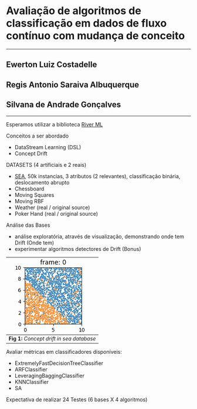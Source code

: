 # Avaliação de algoritmos de classificação em dados de fluxo contínuo com mudança de conceito
---
## Ewerton Luiz Costadelle
## Regis Antonio Saraiva Albuquerque
## Silvana de Andrade Gonçalves
---

Esperamos utilizar a biblioteca [River ML](https://riverml.xyz/0.16.0/introduction/getting-started/concept-drift-detection/#impact-of-drift-on-learning)


Conceitos a ser abordado
- DataStream Learning (DSL)
- Concept Drift

DATASETS (4 artificiais e 2 reais)
- [SEA](./artificial/sea), 50k instancias, 3 atributos (2 relevantes), classificação binária, deslocamento abrupto
- Chessboard
- Moving Squares
- Moving RBF
- Weather (real / original source)
- Poker Hand (real / original source)

Análise das Bases
- análise exploratória, através de visualização, demonstrando onde tem Drift (Onde tem)
- experimentar algoritmos detectores de Drift (Bonus)

| ![sea_drift.gif](images/sea_drift.gif) | 
|:--:| 
| **Fig 1:** *Concept drift in sea database* |



Avaliar métricas em classificadores disponíveis: 
- ExtremelyFastDecisionTreeClassifier
- ARFClassifier
- LeveragingBaggingClassifier
- KNNClassifier
- SA

Expectativa de realizar 24 Testes (6 bases X 4 algoritmos)







